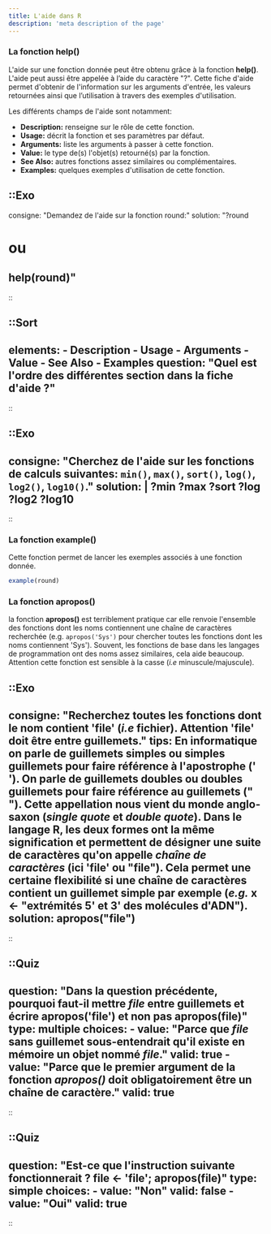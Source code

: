 ```yaml
---
title: L'aide dans R
description: 'meta description of the page'
---
```


### La fonction help()

L'aide sur une fonction donnée peut être obtenu grâce à la fonction **help()**. L'aide peut aussi être appelée à l’aide du caractère "?". Cette fiche d'aide permet d'obtenir de l'information sur les arguments d'entrée, les valeurs retournées ainsi que l’utilisation à travers des exemples d'utilisation.

Les différents champs de l'aide sont notamment:

- **Description:**  renseigne sur le rôle de cette fonction.
- **Usage:**  décrit la fonction et ses paramètres par défaut.
- **Arguments:** liste les arguments à passer à cette fonction.
- **Value:** le type de(s) l'objet(s) retourné(s) par la fonction.
- **See Also:** autres fonctions assez similaires ou complémentaires.
- **Examples:** quelques exemples d'utilisation de cette fonction.

::Exo
---
consigne: "Demandez de l'aide sur la fonction round:"
solution: "?round
# ou
help(round)"
---
::


::Sort
---
elements:
    - Description
    - Usage
    - Arguments
    - Value
    - See Also
    - Examples
question: "Quel est l'ordre des différentes section dans la fiche d'aide ?"
---
::

::Exo
---
consigne: "Cherchez de l'aide sur les fonctions de calculs suivantes: `min()`, `max()`, `sort()`, `log()`, `log2()`, `log10()`."
solution: |
    ?min
    ?max
    ?sort
    ?log
    ?log2
    ?log10
---
::

### La fonction example()

Cette fonction permet de lancer les exemples associés à une fonction donnée.

```r
example(round)
```

### La fonction apropos()

la fonction **apropos()** est terriblement pratique car elle renvoie l'ensemble des fonctions dont les noms contiennent une chaîne de caractères recherchée (e.g. `apropos('Sys')` pour chercher toutes les fonctions dont les noms contiennent 'Sys'). Souvent, les fonctions de base dans les langages de programmation ont des noms assez similaires, cela aide beaucoup. Attention cette fonction est sensible à la casse (*i.e* minuscule/majuscule).

::Exo
---
consigne: "Recherchez toutes les fonctions dont le nom contient 'file' (*i.e* fichier). Attention 'file' doit être entre guillemets."
tips: En informatique on parle de guillemets simples ou simples guillemets pour faire référence  à l'apostrophe (' '). On parle de guillemets doubles ou doubles guillemets pour faire référence au guillemets (" "). Cette appellation nous vient du monde anglo-saxon (*single quote* et *double quote*). Dans le langage R, les deux formes ont la même signification et permettent de désigner une suite de caractères qu'on appelle *chaîne de caractères* (ici 'file' ou "file"). Cela permet une certaine flexibilité si une chaîne de caractères contient un guillemet simple par exemple (*e.g.* x <- "extrémités 5' et 3' des molécules d'ADN").
solution: apropos("file")
---
::

::Quiz
---
question: "Dans la question précédente, pourquoi faut-il mettre *file* entre guillemets et écrire apropos('file') et non pas apropos(file)"
type: multiple
choices:
    -   value: "Parce que *file* sans guillemet sous-entendrait qu'il existe en mémoire un objet nommé *file*."
        valid: true
    -   value: "Parce que le premier argument de la fonction *apropos()* doit obligatoirement être un chaîne de caractère."
        valid: true
---
::

::Quiz
---
question: "Est-ce que l'instruction suivante fonctionnerait ? file <- 'file'; apropos(file)"
type: simple
choices:
    -   value: "Non"
        valid: false
    -   value: "Oui"
        valid: true
---
::
